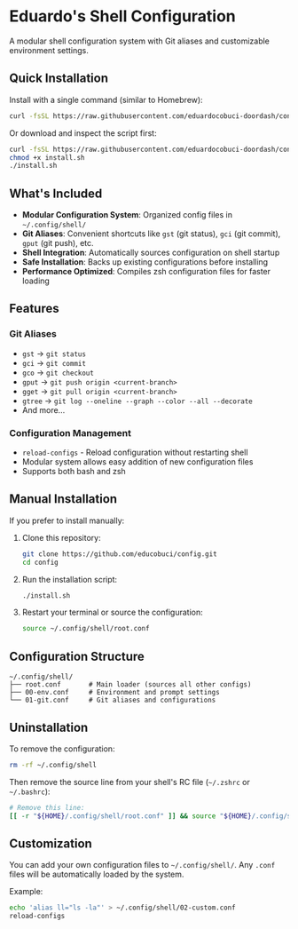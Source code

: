# Eduardo's Shell Configuration

A modular shell configuration system with Git aliases and customizable environment settings.

## Quick Installation

Install with a single command (similar to Homebrew):

```bash
curl -fsSL https://raw.githubusercontent.com/eduardocobuci-doordash/config/main/install.sh | bash
```

Or download and inspect the script first:

```bash
curl -fsSL https://raw.githubusercontent.com/eduardocobuci-doordash/config/main/install.sh -o install.sh
chmod +x install.sh
./install.sh
```

## What's Included

- **Modular Configuration System**: Organized config files in `~/.config/shell/`
- **Git Aliases**: Convenient shortcuts like `gst` (git status), `gci` (git commit), `gput` (git push), etc.
- **Shell Integration**: Automatically sources configuration on shell startup
- **Safe Installation**: Backs up existing configurations before installing
- **Performance Optimized**: Compiles zsh configuration files for faster loading

## Features

### Git Aliases
- `gst` → `git status`
- `gci` → `git commit`
- `gco` → `git checkout`
- `gput` → `git push origin <current-branch>`
- `gget` → `git pull origin <current-branch>`
- `gtree` → `git log --oneline --graph --color --all --decorate`
- And more...

### Configuration Management
- `reload-configs` - Reload configuration without restarting shell
- Modular system allows easy addition of new configuration files
- Supports both bash and zsh

## Manual Installation

If you prefer to install manually:

1. Clone this repository:
   ```bash
   git clone https://github.com/educobuci/config.git
   cd config
   ```

2. Run the installation script:
   ```bash
   ./install.sh
   ```

3. Restart your terminal or source the configuration:
   ```bash
   source ~/.config/shell/root.conf
   ```

## Configuration Structure

```
~/.config/shell/
├── root.conf       # Main loader (sources all other configs)
├── 00-env.conf     # Environment and prompt settings
└── 01-git.conf     # Git aliases and configurations
```

## Uninstallation

To remove the configuration:

```bash
rm -rf ~/.config/shell
```

Then remove the source line from your shell's RC file (`~/.zshrc` or `~/.bashrc`):
```bash
# Remove this line:
[[ -r "${HOME}/.config/shell/root.conf" ]] && source "${HOME}/.config/shell/root.conf"
```

## Customization

You can add your own configuration files to `~/.config/shell/`. Any `.conf` files will be automatically loaded by the system.

Example:
```bash
echo 'alias ll="ls -la"' > ~/.config/shell/02-custom.conf
reload-configs
```

